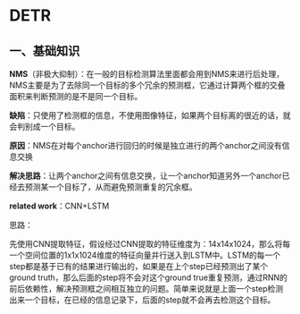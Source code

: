 # DETR

## 一、基础知识

**NMS**（非极大抑制）：在一般的目标检测算法里面都会用到NMS来进行后处理，NMS主要是为了去除同一个目标的多个冗余的预测框，它通过计算两个框的交叠面积来判断预测的是不是同一个目标。

**缺陷**：只使用了检测框的信息，不使用图像特征，如果两个目标离的很近的话，就会判别成一个目标。

**原因**：NMS在对每个anchor进行回归的时候是独立进行的两个anchor之间没有信息交换

**解决思路**：让两个anchor之间有信息交换，让一个anchor知道另外一个anchor已经去预测某一个目标了，从而避免预测重复的冗余框。

**related work**：CNN+LSTM

思路：

​       先使用CNN提取特征，假设经过CNN提取的特征维度为：14x14x1024，那么将每一个空间位置的1x1x1024维度的特征向量并行送入到LSTM中。LSTM的每一个step都是基于已有的结果进行输出的，如果是在上个step已经预测出了某个ground truth，那么后面的step将不会对这个ground true重复预测，通过RNN的前后依赖性，解决预测框之间相互独立的问题。简单来说就是上面一个step检测出来一个目标，在已经的信息记录下，后面的step就不会再去检测这个目标。

